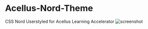 # Acellus-Nord-Theme
CSS Nord Userstyled for Acellus Learning Accelerator
![screenshot](https://user-images.githubusercontent.com/59216157/148586839-45f56a59-5c47-491f-9cab-8c2f8831d1e9.png)
